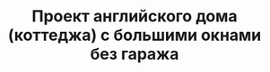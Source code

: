 ---
title: Проект английского дома (коттеджа) с большими окнами без гаража
description: Типовой проект английского дома (коттеджа) с большими окнами и без гаража, из кирпича, газобетона или пеноблоков. Площадь&#58; 270 м.кв.

layout: project
permalink: /proekty/:path

weight: 270

project-title: Дом с большими окнами без гаража
project-catalog-title: Двухэтажный дом
project-name: DP-270
tiny-description: Большой дом в английском стиле

short-description: "Английский домик без гаража и с четырьмя спальнями имеет прямоугольную планировку, что позволяет создать максимально рациональные пространства. Кирпичные стены будут хранить тепло в холодное время года, а окна, выходящие на все стороны, создадут естественную вентиляцию целого дома. Большие окна обеспечат необходимый уровень инсоляции в течение всего года, что важно для вашего здоровья. Просторная гостиная-столовая пространственно разделена на три зоны, в которых можно собирать большую дружную компанию на ужин, отдыхать и веселиться."

price-project: "60 000 р"
price-build:

area: "270"

related:
- DK-213
- DP-250
- DK-191

params:
- name: "Площадь дома:"
  value: "262м<sup>2</sup>"
- name: "Площадь 1-го этажа:"
  value: "130м<sup>2</sup>"
- name: "Площадь 2-го этажа:"
  value: "132м<sup>2</sup>"
- name: "Крыльцо"
  value: "9м<sup>2</sup>"
- name: "Габаритные размеры"
  value: "13.00 x 15.23м"
- name: "Спальни"
  value: "4"
- name: "Санузлы"
  value: "3"
- name: "Высота 1-го этажа"
  value: "3.0м"
- name: "Высота 2-го этажа"
  value: "3м"
- name: "Фундамент"
  value: "Сборный ж/б"
- name: "Конструкция стен"
  value: "Кирпич 510мм"
- name: "Перекрытия"
  value: "Сборные ж/б"
- name: "Покрытие кровли"
  value: "Металлочерепица"
- name: "Облицовка стен"
  value: "Клинкерная плитка"

options:
- name: "Зеркальный проект"
  value: "5 000 р"
- name: "Паспорт дома"
  value: "5 000 р"
- name: "Проекты коммуникаций (ОВиК)"
  value: "30 000 р"
- name: "Схема электрики"
  value: "20 000 р"
- name: "Проект подвала"
  value: "30 000 р"
- name: "Замена материала стен"
  value: "20 000 р"
- name: "Изменение фундамента"
  value: "15 000 р"
- name: "Перепланировка (перегородки)"
  value: "5 000 р"
- name: "Дизайн интерьера"
  value: "150 000 р"
---					